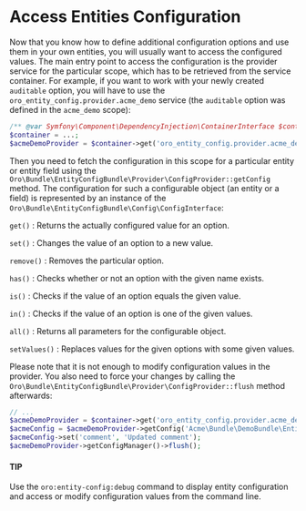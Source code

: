 <a id="book-entities-config-annotation"></a>

<a id="book-entities-config-field-annotation"></a>

# Access Entities Configuration

Now that you know how to define additional configuration options and use them in your own
entities, you will usually want to access the configured values. The main entry point to access the
configuration is the provider service for the particular scope, which has to be retrieved from the
service container. For example, if you want to work with your newly created `auditable` option,
you will have to use the `oro_entity_config.provider.acme_demo` service (the `auditable` option
was defined in the `acme_demo` scope):

```php
/** @var Symfony\Component\DependencyInjection\ContainerInterface $container */
$container = ...;
$acmeDemoProvider = $container->get('oro_entity_config.provider.acme_demo');
```

Then you need to fetch the configuration in this scope for a particular entity or entity field
using the `Oro\Bundle\EntityConfigBundle\Provider\ConfigProvider::getConfig` method. The
configuration for such a configurable object (an entity or a field) is represented by an instance
of the `Oro\Bundle\EntityConfigBundle\Config\ConfigInterface`:

`get()`
: Returns the actually configured value for an option.

`set()`
: Changes the value of an option to a new value.

`remove()`
: Removes the particular option.

`has()`
: Checks whether or not an option with the given name exists.

`is()`
: Checks if the value of an option equals the given value.

`in()`
: Checks if the value of an option is one of the given values.

`all()`
: Returns all parameters for the configurable object.

`setValues()`
: Replaces values for the given options with some given values.

Please note that it is not enough to modify configuration values in the provider. You also need to
force your changes by calling the `Oro\Bundle\EntityConfigBundle\Provider\ConfigProvider::flush`
method afterwards:

```php
// ...
$acmeDemoProvider = $container->get('oro_entity_config.provider.acme_demo');
$acmeConfig = $acmeDemoProvider->getConfig('Acme\Bundle\DemoBundle\Entity\Document');
$acmeConfig->set('comment', 'Updated comment');
$acmeDemoProvider->getConfigManager()->flush();
```

#### TIP
Use the `oro:entity-config:debug` command to display entity configuration and access or modify configuration values from the command line.

<!-- Frontend -->
